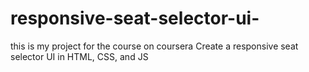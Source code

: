 # responsive-seat-selector-ui-
this is my project for the course on coursera Create a responsive seat selector UI in HTML, CSS, and JS
